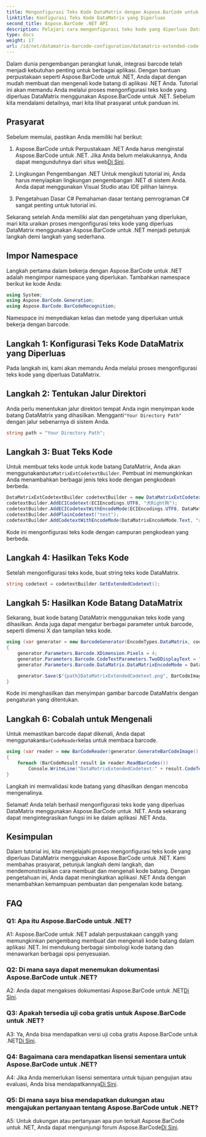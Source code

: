 ```yaml
---
title: Mengonfigurasi Teks Kode DataMatrix dengan Aspose.BarCode untuk .NET
linktitle: Konfigurasi Teks Kode DataMatrix yang Diperluas
second_title: Aspose.BarCode .NET API
description: Pelajari cara mengonfigurasi teks kode yang diperluas DataMatrix menggunakan Aspose.BarCode untuk .NET. Hasilkan, kenali, dan integrasikan kode batang dalam aplikasi .NET Anda.
type: docs
weight: 17
url: /id/net/datamatrix-barcode-configuration/datamatrix-extended-code-text-configuration/
---
```

Dalam dunia pengembangan perangkat lunak, integrasi barcode telah menjadi kebutuhan penting untuk berbagai aplikasi. Dengan bantuan perpustakaan seperti Aspose.BarCode untuk .NET, Anda dapat dengan mudah membuat dan mengenali kode batang di aplikasi .NET Anda. Tutorial ini akan memandu Anda melalui proses mengonfigurasi teks kode yang diperluas DataMatrix menggunakan Aspose.BarCode untuk .NET. Sebelum kita mendalami detailnya, mari kita lihat prasyarat untuk panduan ini.

## Prasyarat

Sebelum memulai, pastikan Anda memiliki hal berikut:

1. Aspose.BarCode untuk Perpustakaan .NET
Anda harus menginstal Aspose.BarCode untuk .NET. Jika Anda belum melakukannya, Anda dapat mengunduhnya dari situs web[Di Sini](https://releases.aspose.com/barcode/net/).

2. Lingkungan Pengembangan .NET
Untuk mengikuti tutorial ini, Anda harus menyiapkan lingkungan pengembangan .NET di sistem Anda. Anda dapat menggunakan Visual Studio atau IDE pilihan lainnya.

3. Pengetahuan Dasar C#
Pemahaman dasar tentang pemrograman C# sangat penting untuk tutorial ini.

Sekarang setelah Anda memiliki alat dan pengetahuan yang diperlukan, mari kita uraikan proses mengonfigurasi teks kode yang diperluas DataMatrix menggunakan Aspose.BarCode untuk .NET menjadi petunjuk langkah demi langkah yang sederhana.

## Impor Namespace

Langkah pertama dalam bekerja dengan Aspose.BarCode untuk .NET adalah mengimpor namespace yang diperlukan. Tambahkan namespace berikut ke kode Anda:

```csharp
using System;
using Aspose.BarCode.Generation;
using Aspose.BarCode.BarCodeRecognition;
```

Namespace ini menyediakan kelas dan metode yang diperlukan untuk bekerja dengan barcode.

## Langkah 1: Konfigurasi Teks Kode DataMatrix yang Diperluas

Pada langkah ini, kami akan memandu Anda melalui proses mengonfigurasi teks kode yang diperluas DataMatrix.

## Langkah 2: Tentukan Jalur Direktori

 Anda perlu menentukan jalur direktori tempat Anda ingin menyimpan kode batang DataMatrix yang dihasilkan. Mengganti`"Your Directory Path"` dengan jalur sebenarnya di sistem Anda.

```csharp
string path = "Your Directory Path";
```

## Langkah 3: Buat Teks Kode

 Untuk membuat teks kode untuk kode batang DataMatrix, Anda akan menggunakan`DataMatrixExtCodetextBuilder`. Pembuat ini memungkinkan Anda menambahkan berbagai jenis teks kode dengan pengkodean berbeda.

```csharp
DataMatrixExtCodetextBuilder codetextBuilder = new DataMatrixExtCodetextBuilder();
codetextBuilder.AddECICodetext(ECIEncodings.UTF8, "犬Right狗");
codetextBuilder.AddECICodetextWithEncodeMode(ECIEncodings.UTF8, DataMatrixEncodeMode.C40, "ABCDE");
codetextBuilder.AddPlainCodetext("test");
codetextBuilder.AddCodetextWithEncodeMode(DataMatrixEncodeMode.Text, "abcde");
```

Kode ini mengonfigurasi teks kode dengan campuran pengkodean yang berbeda.

## Langkah 4: Hasilkan Teks Kode

Setelah mengonfigurasi teks kode, buat string teks kode DataMatrix.

```csharp
string codetext = codetextBuilder.GetExtendedCodetext();
```

## Langkah 5: Hasilkan Kode Batang DataMatrix

Sekarang, buat kode batang DataMatrix menggunakan teks kode yang dihasilkan. Anda juga dapat mengatur berbagai parameter untuk barcode, seperti dimensi X dan tampilan teks kode.

```csharp
using (var generator = new BarcodeGenerator(EncodeTypes.DataMatrix, codetext))
{
    generator.Parameters.Barcode.XDimension.Pixels = 4;
    generator.Parameters.Barcode.CodeTextParameters.TwoDDisplayText = "Extended Codetext";
    generator.Parameters.Barcode.DataMatrix.DataMatrixEncodeMode = DataMatrixEncodeMode.ExtendedCodetext;

    generator.Save($"{path}DataMatrixExtendedCodetext.png", BarCodeImageFormat.Png);
}
```

Kode ini menghasilkan dan menyimpan gambar barcode DataMatrix dengan pengaturan yang ditentukan.

## Langkah 6: Cobalah untuk Mengenali

 Untuk memastikan barcode dapat dikenali, Anda dapat menggunakan`BarCodeReader`kelas untuk membaca barcode.

```csharp
using (var reader = new BarCodeReader(generator.GenerateBarCodeImage(), DecodeType.DataMatrix))
{
    foreach (BarCodeResult result in reader.ReadBarCodes())
        Console.WriteLine("DataMatrixExtendedCodetext:" + result.CodeText);
}
```

Langkah ini memvalidasi kode batang yang dihasilkan dengan mencoba mengenalinya.

Selamat! Anda telah berhasil mengonfigurasi teks kode yang diperluas DataMatrix menggunakan Aspose.BarCode untuk .NET. Anda sekarang dapat mengintegrasikan fungsi ini ke dalam aplikasi .NET Anda.

## Kesimpulan

Dalam tutorial ini, kita menjelajahi proses mengonfigurasi teks kode yang diperluas DataMatrix menggunakan Aspose.BarCode untuk .NET. Kami membahas prasyarat, petunjuk langkah demi langkah, dan mendemonstrasikan cara membuat dan mengenali kode batang. Dengan pengetahuan ini, Anda dapat meningkatkan aplikasi .NET Anda dengan menambahkan kemampuan pembuatan dan pengenalan kode batang.

## FAQ

### Q1: Apa itu Aspose.BarCode untuk .NET?

A1: Aspose.BarCode untuk .NET adalah perpustakaan canggih yang memungkinkan pengembang membuat dan mengenali kode batang dalam aplikasi .NET. Ini mendukung berbagai simbologi kode batang dan menawarkan berbagai opsi penyesuaian.

### Q2: Di mana saya dapat menemukan dokumentasi Aspose.BarCode untuk .NET?

A2: Anda dapat mengakses dokumentasi Aspose.BarCode untuk .NET[Di Sini](https://reference.aspose.com/barcode/net/).

### Q3: Apakah tersedia uji coba gratis untuk Aspose.BarCode untuk .NET?

 A3: Ya, Anda bisa mendapatkan versi uji coba gratis Aspose.BarCode untuk .NET[Di Sini](https://releases.aspose.com/).

### Q4: Bagaimana cara mendapatkan lisensi sementara untuk Aspose.BarCode untuk .NET?

 A4: Jika Anda memerlukan lisensi sementara untuk tujuan pengujian atau evaluasi, Anda bisa mendapatkannya[Di Sini](https://purchase.aspose.com/temporary-license/).

### Q5: Di mana saya bisa mendapatkan dukungan atau mengajukan pertanyaan tentang Aspose.BarCode untuk .NET?

 A5: Untuk dukungan atau pertanyaan apa pun terkait Aspose.BarCode untuk .NET, Anda dapat mengunjungi forum Aspose.BarCode[Di Sini](https://forum.aspose.com/c/barcode/13).